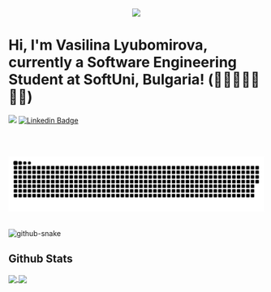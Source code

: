 <div align="center">
<img src="https://rishavanand.github.io/static/images/greetings.gif" align="center" style="width: 60%" />
</div>  




# Hi, I'm Vasilina Lyubomirova, currently a Software Engineering Student at SoftUni, Bulgaria!  (:woman_technologist::book::panda_face::pizza::biking_woman:)
![](https://komarev.com/ghpvc/?username=VLyubomirovaJava) [![Linkedin Badge](https://img.shields.io/badge/-LinkedIn-0e76a8?style=flat-square&logo=Linkedin&logoColor=white)](https://linkedin.com/in/vasilina-lyubomirova-training-lead)


  



 




 </br>
</br>
 
  ![Snake animation](https://github.com/VLyubomirovaJava/VLyubomirovaJava/blob/output/github-contribution-grid-snake.svg)
 
</div>

  

<br/>  
<picture>
  <source media="(prefers-color-scheme: dark)" srcset="github-snake-dark.svg" />
  <source media="(prefers-color-scheme: light)" srcset="github-snake.svg" />
  <img alt="github-snake" src="github-snake.svg" />
</picture>

## Github Stats  

 <div>
  <a href="https://github.com/VlyubomirovaJava">
   <img align="center" height="100" src="https://github-readme-stats.vercel.app/api/top-langs/?username=VlyubomirovaJava&layout=compact&langs_count=16&theme=dracula"/>
  <img align="center" src="https://github-readme-stats.vercel.app/api?username=VlyubomirovaJava&show_icons=true&theme=dracula&include_all_commits=true&count_private=true&hide=issues"/>
</div>

